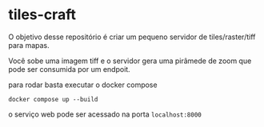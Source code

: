 # tiles-craft

O objetivo desse repositório é criar um pequeno servidor de tiles/raster/tiff para mapas.

Você sobe uma imagem tiff e o servidor gera uma pirâmede de zoom que pode ser consumida por um endpoit.

para rodar basta executar o docker compose 

```docker compose up --build```

o serviço web pode ser acessado na porta `localhost:8000` 
